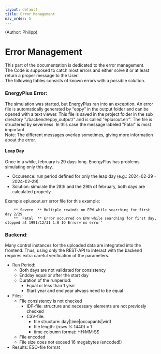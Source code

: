```yaml
---
layout: default
title: Error Management
nav_order: 5
---
```

(Author: Philipp)
# Error Management

This part of the documentation is dedicated to the error management.  
The Code is supposed to catch most errors and either solve it or at least return a proper message to the User.  
The following tables consists of known errors with a possible solution.

### EnergyPlus Error:
The simulation was started, but EnergyPlus ran into an exception. An error file is automatically generated by "eppy" in the output folder and can be opened with a text viewer. This file is saved in the project folder in the sub directory "./backend/eppy_output/" and is called "eplusout.err". The file is structered by severness. In this case the message labeled "Fatal" is most important.  
Note: The different messages overlap sometimes, giving more information about the error.

#### Leap Day

Once in a while, february is 29 days long. EnergyPlus has problems simulating only this day.  
- Occurence: run period defined for only the leap day (e.g.: 2024-02-29 - 2024-02-29)  
- Solution: simulate the 28th and the 29th of february, both days are calculated properly

Example eplusout.err error file for this example:
```
    ** Severe  ** Multiple rewinds on EPW while searching for first day 2/29
    **  Fatal  ** Error occurred on EPW while searching for first day, stopped at 1991/12/31 1:0 IO Error='no error'
```

### Backend:
Many control instances for the uploaded data are integrated into the frontend. Thus, using only the REST-API to interact with the backend requires extra careful verification of the parameters.
- Run Period:
    - Both days are not validated for consistency
    - Endday equal or after the start day
    - Duration of the runperiod:
        - Equal or less than 1 year
        - Start year and end year always need to be equal
- Files:
    - File consistency is not checked
        - IDF-file: structure and necessary elements are not previosly checked
        - CSV-file: 
            - file structure: day\|time\|occupants\|win1
            - file length: (rows % 1440) = 1
            - time coloumn format: HH:MM:SS
    - File encoded
    - File size does not exceed 16 megabytes (encoded!)
- Results: ESO-file format
